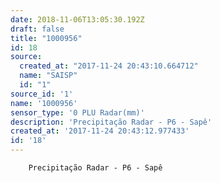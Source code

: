 ```yaml
---
date: 2018-11-06T13:05:30.192Z
draft: false
title: "1000956"
id: 18
source:
  created_at: "2017-11-24 20:43:10.664712"
  name: "SAISP"
  id: "1"
source_id: '1'
name: '1000956'
sensor_type: '0 PLU Radar(mm)'
description: 'Precipitação Radar - P6 - Sapê'
created_at: '2017-11-24 20:43:12.977433'
id: '18'
---
```

		Precipitação Radar - P6 - Sapê